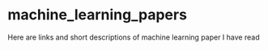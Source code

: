 # machine_learning_papers
Here are links and short descriptions of machine learning paper I have read
